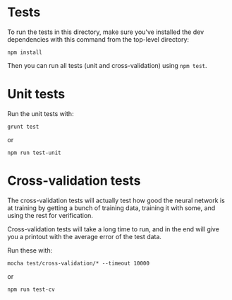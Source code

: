 # Tests

To run the tests in this directory, make sure you've installed the dev dependencies with this command from the top-level directory:

```
npm install
```

Then you can run all tests (unit and cross-validation) using `npm test`.

# Unit tests
Run the unit tests with:

```
grunt test
```

or

`npm run test-unit`

# Cross-validation tests
The cross-validation tests will actually test how good the neural network is at training by getting a bunch of training data, training it with some, and using the rest for verification.

Cross-validation tests will take a long time to run, and in the end will give you a printout with the average error of the test data.

Run these with:

```
mocha test/cross-validation/* --timeout 10000
```

or

`npm run test-cv`
